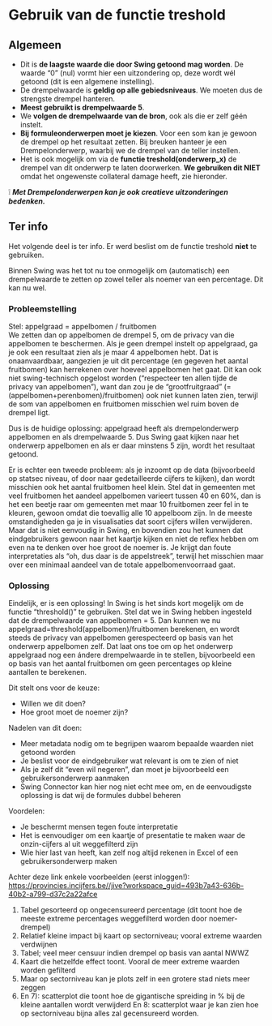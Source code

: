 # Gebruik van de functie treshold

## Algemeen

- Dit is **de laagste waarde die door Swing getoond mag worden**. De waarde “0” (nul) vormt hier een uitzondering op, deze wordt wél getoond (dit is een algemene instelling).
- De drempelwaarde is **geldig op alle gebiedsniveaus**. We moeten dus de strengste drempel hanteren. 
- **Meest gebruikt is drempelwaarde 5**. 
- We **volgen de drempelwaarde van de bron**, ook als die er zelf géén instelt. 
- **Bij formuleonderwerpen moet je kiezen**. Voor een som kan je gewoon de drempel op het resultaat zetten. Bij breuken hanteer je een Drempelonderwerp, waarbij we de drempel van de teller instellen.
- Het is ook mogelijk om via de **functie treshold(onderwerp_x)** de drempel van dit onderwerp te laten doorwerken. **We gebruiken dit NIET** omdat het ongewenste collateral damage heeft, zie hieronder.

❕ ***Met Drempelonderwerpen kan je ook creatieve uitzonderingen bedenken.***


## Ter info

Het volgende deel is ter info. Er werd beslist om de functie treshold **niet** te gebruiken.

Binnen Swing was het tot nu toe onmogelijk om (automatisch) een drempelwaarde te zetten op zowel teller als noemer van een percentage. Dit kan nu wel.  

### Probleemstelling

Stel: appelgraad = appelbomen / fruitbomen  
We zetten dan op appelbomen de drempel 5, om de privacy van die appelbomen te beschermen. Als je geen drempel instelt op appelgraad, ga je ook een resultaat zien als je maar 4 appelbomen hebt. Dat is onaanvaardbaar, aangezien je uit dit percentage (en gegeven het aantal fruitbomen) kan herrekenen over hoeveel appelbomen het gaat. Dit kan ook niet swing-technisch opgelost worden (“respecteer ten allen tijde de privacy van appelbomen”), want dan zou je de “grootfruitgraad” (=(appelbomen+perenbomen)/fruitbomen) ook niet kunnen laten zien, terwijl de som van appelbomen en fruitbomen misschien wel ruim boven de drempel ligt.  
  
Dus is de huidige oplossing: appelgraad heeft als drempelonderwerp appelbomen en als drempelwaarde 5. Dus Swing gaat kijken naar het onderwerp appelbomen en als er daar minstens 5 zijn, wordt het resultaat getoond.  
  
Er is echter een tweede probleem: als je inzoomt op de data (bijvoorbeeld op statsec niveau, of door naar gedetailleerde cijfers te kijken), dan wordt misschien ook het aantal fruitbomen heel klein. Stel dat in gemeenten met veel fruitbomen het aandeel appelbomen varieert tussen 40 en 60%, dan is het een beetje raar om gemeenten met maar 10 fruitbomen zeer fel in te kleuren, gewoon omdat die toevallig alle 10 appelboom zijn. In de meeste omstandigheden ga je in visualisaties dat soort cijfers willen verwijderen. Maar dat is niet eenvoudig in Swing, en bovendien zou het kunnen dat eindgebruikers gewoon naar het kaartje kijken en niet de reflex hebben om even na te denken over hoe groot de noemer is. Je krijgt dan foute interpretaties als “oh, dus daar is de appelstreek”, terwijl het misschien maar over een minimaal aandeel van de totale appelbomenvoorraad gaat.


### Oplossing
Eindelijk, er is een oplossing!
In Swing is het sinds kort mogelijk om de functie “threshold()” te gebruiken. Stel dat we in Swing hebben ingesteld dat de drempelwaarde van appelbomen = 5. Dan kunnen we nu appelgraad=threshold(appelbomen)/fruitbomen berekenen, en wordt steeds de privacy van appelbomen gerespecteerd op basis van het onderwerp appelbomen zelf. Dat laat ons toe om op het onderwerp appelgraad nog een ándere drempelwaarde in te stellen, bijvoorbeeld een op basis van het aantal fruitbomen om geen percentages op kleine aantallen te berekenen.

Dit stelt ons voor de keuze:
-	Willen we dit doen?
-	Hoe groot moet de noemer zijn?

Nadelen van dit doen:
-	Meer metadata nodig om te begrijpen waarom bepaalde waarden niet getoond worden
-	Je beslist voor de eindgebruiker wat relevant is om te zien of niet
-	Als je zelf dit “even wil negeren”, dan moet je bijvoorbeeld een gebruikersonderwerp aanmaken
-	Swing Connector kan hier nog niet echt mee om, en de eenvoudigste oplossing is dat wij de formules dubbel beheren

Voordelen:
-	Je beschermt mensen tegen foute interpretatie
-	Het is eenvoudiger om een kaartje of presentatie te maken waar de onzin-cijfers al uit weggefilterd zijn
-	Wie hier last van heeft, kan zelf nog altijd rekenen in Excel of een gebruikersonderwerp maken

Achter deze link enkele voorbeelden (eerst inloggen!):
https://provincies.incijfers.be//jive?workspace_guid=493b7a43-636b-40b2-a799-d37c2a22afce

1)	Tabel gesorteerd op ongecensureerd percentage (dit toont hoe de meeste extreme percentages weggefilterd worden door noemer-drempel)
2)	Relatief kleine impact bij kaart op sectorniveau; vooral extreme waarden verdwijnen
3)	Tabel; veel meer censuur indien drempel op basis van aantal NWWZ
4)	Kaart die hetzelfde effect toont. Vooral de meer extreme waarden worden gefilterd
5)	Maar op sectorniveau kan je plots zelf in een grotere stad niets meer zeggen
6)	En 7): scatterplot die toont hoe de gigantische spreiding in % bij de kleine aantallen wordt verwijderd
En 8: scatterplot waar je kan zien hoe op sectorniveau bijna alles zal gecensureerd worden.

